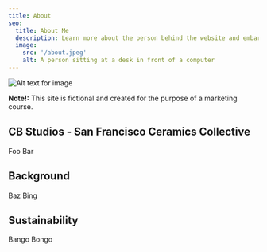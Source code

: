 ```yaml
---
title: About
seo:
  title: About Me
  description: Learn more about the person behind the website and embark on a journey of inspiration and shared experiences.
  image:
    src: '/about.jpeg'
    alt: A person sitting at a desk in front of a computer
---
```


![Alt text for image](/about.jpg)

**Note!:** This site is fictional and created for the purpose of a marketing course.

## CB Studios - San Francisco Ceramics Collective

Foo Bar

## Background

Baz Bing

## Sustainability

Bango Bongo
